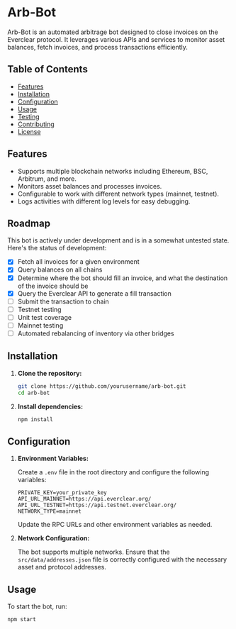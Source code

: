 # Arb-Bot

Arb-Bot is an automated arbitrage bot designed to close invoices on the Everclear protocol. It leverages various APIs and services to monitor asset balances, fetch invoices, and process transactions efficiently.

## Table of Contents

- [Features](#features)
- [Installation](#installation)
- [Configuration](#configuration)
- [Usage](#usage)
- [Testing](#testing)
- [Contributing](#contributing)
- [License](#license)

## Features

- Supports multiple blockchain networks including Ethereum, BSC, Arbitrum, and more.
- Monitors asset balances and processes invoices.
- Configurable to work with different network types (mainnet, testnet).
- Logs activities with different log levels for easy debugging.

## Roadmap
This bot is actively under development and is in a somewhat untested state. Here's the status of development:
- [x] Fetch all invoices for a given environment
- [x] Query balances on all chains
- [x] Determine where the bot should fill an invoice, and what the destination of the invoice should be
- [x] Query the Everclear API to generate a fill transaction
- [ ] Submit the transaction to chain
- [ ] Testnet testing
- [ ] Unit test coverage
- [ ] Mainnet testing
- [ ] Automated rebalancing of inventory via other bridges

## Installation

1. **Clone the repository:**

   ```bash
   git clone https://github.com/yourusername/arb-bot.git
   cd arb-bot
   ```

2. **Install dependencies:**

   ```bash
   npm install
   ```

## Configuration

1. **Environment Variables:**

   Create a `.env` file in the root directory and configure the following variables:

   ```plaintext
   PRIVATE_KEY=your_private_key
   API_URL_MAINNET=https://api.everclear.org/
   API_URL_TESTNET=https://api.testnet.everclear.org/
   NETWORK_TYPE=mainnet
   ```

   Update the RPC URLs and other environment variables as needed.

2. **Network Configuration:**

   The bot supports multiple networks. Ensure that the `src/data/addresses.json` file is correctly configured with the necessary asset and protocol addresses.

## Usage

To start the bot, run:

```bash
npm start
````

